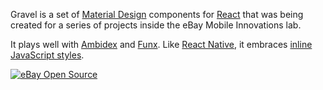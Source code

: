 Gravel is a set of [Material Design](https://google.com/design/spec/) components for [React](https://github.com/facebook/react) that was being created for a series of projects inside the eBay Mobile Innovations lab.  

It plays well with [Ambidex](https://github.com/appsforartists/ambidex) and [Funx](https://github.com/appsforartists/funx).  Like [React Native](https://github.com/facebook/react-native), it embraces [inline JavaScript styles](https://speakerdeck.com/vjeux/react-css-in-js).

[![eBay Open Source](https://raw.githubusercontent.com/raptorjs/optimizer/ba5b56a3361f95d4ab6be5d6a6d53590315c3428/images/ebay.png)](https://github.com/eBay/)  
